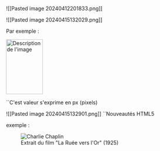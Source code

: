 ![[Pasted image 20240412201833.png]]

![[Pasted image 20240415132029.png]]

Par exemple :

<img src="image.jpg" height="150" width="100" alt="Description de l'image">

``C'est valeur s'exprime en px (pixels)

![[Pasted image 20240415132901.png]]
``Nouveautés HTML5

exemple :

<figure>
   <img src="chaplin.jpg" alt="Charlie Chaplin">
   <figcaption>Extrait du film "La Ruée vers l'Or" (1925)</figcaption>
</figure>
